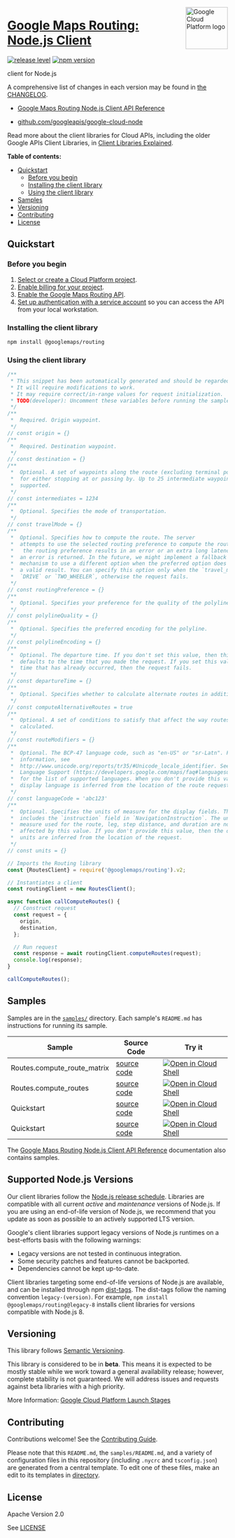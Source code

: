 [//]: # "This README.md file is auto-generated, all changes to this file will be lost."
[//]: # "To regenerate it, use `python -m synthtool`."
<img src="https://avatars2.githubusercontent.com/u/2810941?v=3&s=96" alt="Google Cloud Platform logo" title="Google Cloud Platform" align="right" height="96" width="96"/>

# [Google Maps Routing: Node.js Client](https://github.com/googleapis/google-cloud-node)

[![release level](https://img.shields.io/badge/release%20level-beta-yellow.svg?style=flat)](https://cloud.google.com/terms/launch-stages)
[![npm version](https://img.shields.io/npm/v/@googlemaps/routing.svg)](https://www.npmjs.org/package/@googlemaps/routing)




 client for Node.js


A comprehensive list of changes in each version may be found in
[the CHANGELOG](googleapis/google-cloud-node/CHANGELOG.md).

* [Google Maps Routing Node.js Client API Reference][client-docs]

* [github.com/googleapis/google-cloud-node](googleapis/google-cloud-node)

Read more about the client libraries for Cloud APIs, including the older
Google APIs Client Libraries, in [Client Libraries Explained][explained].

[explained]: https://cloud.google.com/apis/docs/client-libraries-explained

**Table of contents:**


* [Quickstart](#quickstart)
  * [Before you begin](#before-you-begin)
  * [Installing the client library](#installing-the-client-library)
  * [Using the client library](#using-the-client-library)
* [Samples](#samples)
* [Versioning](#versioning)
* [Contributing](#contributing)
* [License](#license)

## Quickstart

### Before you begin

1.  [Select or create a Cloud Platform project][projects].
1.  [Enable billing for your project][billing].
1.  [Enable the Google Maps Routing API][enable_api].
1.  [Set up authentication with a service account][auth] so you can access the
    API from your local workstation.

### Installing the client library

```bash
npm install @googlemaps/routing
```


### Using the client library

```javascript
/**
 * This snippet has been automatically generated and should be regarded as a code template only.
 * It will require modifications to work.
 * It may require correct/in-range values for request initialization.
 * TODO(developer): Uncomment these variables before running the sample.
 */
/**
 *  Required. Origin waypoint.
 */
// const origin = {}
/**
 *  Required. Destination waypoint.
 */
// const destination = {}
/**
 *  Optional. A set of waypoints along the route (excluding terminal points),
 *  for either stopping at or passing by. Up to 25 intermediate waypoints are
 *  supported.
 */
// const intermediates = 1234
/**
 *  Optional. Specifies the mode of transportation.
 */
// const travelMode = {}
/**
 *  Optional. Specifies how to compute the route. The server
 *  attempts to use the selected routing preference to compute the route. If
 *   the routing preference results in an error or an extra long latency, then
 *  an error is returned. In the future, we might implement a fallback
 *  mechanism to use a different option when the preferred option does not give
 *  a valid result. You can specify this option only when the `travel_mode` is
 *  `DRIVE` or `TWO_WHEELER`, otherwise the request fails.
 */
// const routingPreference = {}
/**
 *  Optional. Specifies your preference for the quality of the polyline.
 */
// const polylineQuality = {}
/**
 *  Optional. Specifies the preferred encoding for the polyline.
 */
// const polylineEncoding = {}
/**
 *  Optional. The departure time. If you don't set this value, then this value
 *  defaults to the time that you made the request. If you set this value to a
 *  time that has already occurred, then the request fails.
 */
// const departureTime = {}
/**
 *  Optional. Specifies whether to calculate alternate routes in addition to the route.
 */
// const computeAlternativeRoutes = true
/**
 *  Optional. A set of conditions to satisfy that affect the way routes are
 *  calculated.
 */
// const routeModifiers = {}
/**
 *  Optional. The BCP-47 language code, such as "en-US" or "sr-Latn". For more
 *  information, see
 *  http://www.unicode.org/reports/tr35/#Unicode_locale_identifier. See
 *  Language Support (https://developers.google.com/maps/faq#languagesupport)
 *  for the list of supported languages. When you don't provide this value, the
 *  display language is inferred from the location of the route request.
 */
// const languageCode = 'abc123'
/**
 *  Optional. Specifies the units of measure for the display fields. This
 *  includes the `instruction` field in `NavigationInstruction`. The units of
 *  measure used for the route, leg, step distance, and duration are not
 *  affected by this value. If you don't provide this value, then the display
 *  units are inferred from the location of the request.
 */
// const units = {}

// Imports the Routing library
const {RoutesClient} = require('@googlemaps/routing').v2;

// Instantiates a client
const routingClient = new RoutesClient();

async function callComputeRoutes() {
  // Construct request
  const request = {
    origin,
    destination,
  };

  // Run request
  const response = await routingClient.computeRoutes(request);
  console.log(response);
}

callComputeRoutes();

```



## Samples

Samples are in the [`samples/`](https://github.com/googleapis/google-cloud-node/tree/main/samples) directory. Each sample's `README.md` has instructions for running its sample.

| Sample                      | Source Code                       | Try it |
| --------------------------- | --------------------------------- | ------ |
| Routes.compute_route_matrix | [source code](https://github.com/googleapis/google-cloud-node/blob/main/packages/google-maps-routing/samples/generated/v2/routes.compute_route_matrix.js) | [![Open in Cloud Shell][shell_img]](https://console.cloud.google.com/cloudshell/open?git_repo=https://github.com/googleapis/google-cloud-node&page=editor&open_in_editor=packages/google-maps-routing/samples/generated/v2/routes.compute_route_matrix.js,samples/README.md) |
| Routes.compute_routes | [source code](https://github.com/googleapis/google-cloud-node/blob/main/packages/google-maps-routing/samples/generated/v2/routes.compute_routes.js) | [![Open in Cloud Shell][shell_img]](https://console.cloud.google.com/cloudshell/open?git_repo=https://github.com/googleapis/google-cloud-node&page=editor&open_in_editor=packages/google-maps-routing/samples/generated/v2/routes.compute_routes.js,samples/README.md) |
| Quickstart | [source code](https://github.com/googleapis/google-cloud-node/blob/main/packages/google-maps-routing/samples/quickstart.js) | [![Open in Cloud Shell][shell_img]](https://console.cloud.google.com/cloudshell/open?git_repo=https://github.com/googleapis/google-cloud-node&page=editor&open_in_editor=packages/google-maps-routing/samples/quickstart.js,samples/README.md) |
| Quickstart | [source code](https://github.com/googleapis/google-cloud-node/blob/main/packages/google-maps-routing/samples/test/quickstart.js) | [![Open in Cloud Shell][shell_img]](https://console.cloud.google.com/cloudshell/open?git_repo=https://github.com/googleapis/google-cloud-node&page=editor&open_in_editor=packages/google-maps-routing/samples/test/quickstart.js,samples/README.md) |



The [Google Maps Routing Node.js Client API Reference][client-docs] documentation
also contains samples.

## Supported Node.js Versions

Our client libraries follow the [Node.js release schedule](https://nodejs.org/en/about/releases/).
Libraries are compatible with all current _active_ and _maintenance_ versions of
Node.js.
If you are using an end-of-life version of Node.js, we recommend that you update
as soon as possible to an actively supported LTS version.

Google's client libraries support legacy versions of Node.js runtimes on a
best-efforts basis with the following warnings:

* Legacy versions are not tested in continuous integration.
* Some security patches and features cannot be backported.
* Dependencies cannot be kept up-to-date.

Client libraries targeting some end-of-life versions of Node.js are available, and
can be installed through npm [dist-tags](https://docs.npmjs.com/cli/dist-tag).
The dist-tags follow the naming convention `legacy-(version)`.
For example, `npm install @googlemaps/routing@legacy-8` installs client libraries
for versions compatible with Node.js 8.

## Versioning

This library follows [Semantic Versioning](http://semver.org/).




This library is considered to be in **beta**. This means it is expected to be
mostly stable while we work toward a general availability release; however,
complete stability is not guaranteed. We will address issues and requests
against beta libraries with a high priority.





More Information: [Google Cloud Platform Launch Stages][launch_stages]

[launch_stages]: https://cloud.google.com/terms/launch-stages

## Contributing

Contributions welcome! See the [Contributing Guide](https://github.com/googleapis/google-cloud-node/blob/main/CONTRIBUTING.md).

Please note that this `README.md`, the `samples/README.md`,
and a variety of configuration files in this repository (including `.nycrc` and `tsconfig.json`)
are generated from a central template. To edit one of these files, make an edit
to its templates in
[directory](https://github.com/googleapis/synthtool).

## License

Apache Version 2.0

See [LICENSE](https://github.com/googleapis/google-cloud-node/blob/main/LICENSE)

[client-docs]: https://cloud.google.com/nodejs/docs/reference/routing/latest

[shell_img]: https://gstatic.com/cloudssh/images/open-btn.png
[projects]: https://console.cloud.google.com/project
[billing]: https://support.google.com/cloud/answer/6293499#enable-billing
[enable_api]: https://console.cloud.google.com/flows/enableapi?apiid=routes.googleapis.com
[auth]: https://cloud.google.com/docs/authentication/getting-started
